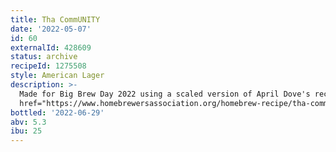 ```yaml
---
title: Tha CommUNITY
date: '2022-05-07'
id: 60
externalId: 428609
status: archive
recipeId: 1275508
style: American Lager
description: >-
  Made for Big Brew Day 2022 using a scaled version of April Dove's recipe. (<a
  href="https://www.homebrewersassociation.org/homebrew-recipe/tha-community-american-lager">link</a>)
bottled: '2022-06-29'
abv: 5.3
ibu: 25
---
```

